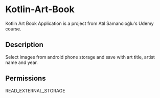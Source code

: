 # Kotlin-Art-Book
Kotlin Art Book Application is a project from Atıl Samancıoğlu's Udemy course.

## Description
Select images from android phone storage and save with art title, artist name and year.

## Permissions 
READ_EXTERNAL_STORAGE



